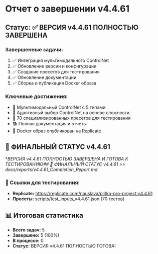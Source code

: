 # Отчет о завершении v4.4.61
## Статус: ✅ ВЕРСИЯ v4.4.61 ПОЛНОСТЬЮ ЗАВЕРШЕНА
### Завершенные задачи:
1. ✅ Интеграция мультимодального ControlNet
2. ✅ Обновление версии и конфигурации
3. ✅ Создание пресетов для тестирования
4. ✅ Обновление документации
5. ✅ Сборка и публикация Docker образа

### Ключевые достижения:
- 🎨 Мультимодальный ControlNet с 5 типами
- 🔧 Адаптивный выбор ControlNet на основе сложности
- 🧪 70 специализированных пресетов для тестирования
- 📚 Полная документация и отчеты
- 🚀 Docker образ опубликован на Replicate
## 🎯 ФИНАЛЬНЫЙ СТАТУС v4.4.61
**ВЕРСИЯ v4.4.61 ПОЛНОСТЬЮ ЗАВЕРШЕНА И ГОТОВА К ТЕСТИРОВАНИЮ## 🎯 ФИНАЛЬНЫЙ СТАТУС v4.4.61 >> docs/reports/v4.4.61_Completion_Report.md*

### 🚀 Ссылки для тестирования:
- **Replicate:** https://replicate.com/nauslava/plitka-pro-project:v4.4.61
- **Пресеты:** scripts/test_inputs_v4.4.61.json (70 тестов)
## 📊 Итоговая статистика
- **Всего задач:** 5
- **Завершено:** 5 (100%)
- **В процессе:** 0
- **Статус:** ВЕРСИЯ v4.4.61 ПОЛНОСТЬЮ ГОТОВА!
